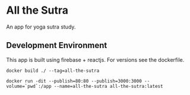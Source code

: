 # All the Sutra

An app for yoga sutra study.

## Development Environment

This app is built using firebase + reactjs. For versions see the dockerfile.

```
docker build ./ --tag=all-the-sutra
```

```
docker run -dit --publish=80:80 --publish=3000:3000 --volume=`pwd`:/app --name=all-the-sutra all-the-sutra:latest
```
